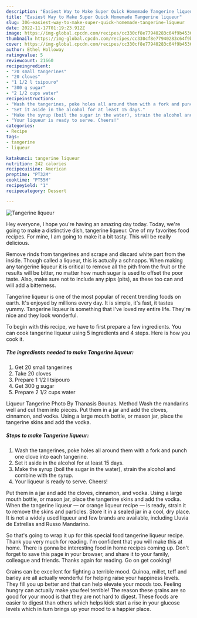```yaml
---
description: "Easiest Way to Make Super Quick Homemade Tangerine liqueur"
title: "Easiest Way to Make Super Quick Homemade Tangerine liqueur"
slug: 306-easiest-way-to-make-super-quick-homemade-tangerine-liqueur
date: 2022-11-17T01:19:23.912Z
image: https://img-global.cpcdn.com/recipes/cc330cf8e77940283c64f9b453619772/751x532cq70/tangerine-liqueur-recipe-main-photo.jpg
thumbnail: https://img-global.cpcdn.com/recipes/cc330cf8e77940283c64f9b453619772/751x532cq70/tangerine-liqueur-recipe-main-photo.jpg
cover: https://img-global.cpcdn.com/recipes/cc330cf8e77940283c64f9b453619772/751x532cq70/tangerine-liqueur-recipe-main-photo.jpg
author: Ethel Holloway
ratingvalue: 5
reviewcount: 21660
recipeingredient:
- "20 small tangerines"
- "20 cloves"
- "1 1/2 l tsipouro"
- "300 g sugar"
- "2 1/2 cups water"
recipeinstructions:
- "Wash the tangerines, poke holes all around them with a fork and punch one clove into each tangerine."
- "Set it aside in the alcohol for at least 15 days."
- "Make the syrup (boil the sugar in the water), strain the alcohol and combine with the syrup."
- "Your liqueur is ready to serve. Cheers!"
categories:
- Recipe
tags:
- tangerine
- liqueur

katakunci: tangerine liqueur 
nutrition: 242 calories
recipecuisine: American
preptime: "PT32M"
cooktime: "PT55M"
recipeyield: "1"
recipecategory: Dessert

---
```



![Tangerine liqueur](https://img-global.cpcdn.com/recipes/cc330cf8e77940283c64f9b453619772/751x532cq70/tangerine-liqueur-recipe-main-photo.jpg)

Hey everyone, I hope you're having an amazing day today. Today, we're going to make a distinctive dish, tangerine liqueur. One of my favorites food recipes. For mine, I am going to make it a bit tasty. This will be really delicious.

Remove rinds from tangerines and scrape and discard white part from the inside. Though called a liqueur, this is actually a schnapps. When making any tangerine liqueur it is critical to remove all the pith from the fruit or the results will be bitter, no matter how much sugar is used to offset the poor taste. Also, make sure not to include any pips (pits), as these too can and will add a bitterness.

Tangerine liqueur is one of the most popular of recent trending foods on earth. It's enjoyed by millions every day. It is simple, it's fast, it tastes yummy. Tangerine liqueur is something that I've loved my entire life. They're nice and they look wonderful.


To begin with this recipe, we have to first prepare a few ingredients. You can cook tangerine liqueur using 5 ingredients and 4 steps. Here is how you cook it.

<!--inarticleads1-->

##### The ingredients needed to make Tangerine liqueur:

1. Get 20 small tangerines
1. Take 20 cloves
1. Prepare 1 1/2 l tsipouro
1. Get 300 g sugar
1. Prepare 2 1/2 cups water


Liqueur Tangerine Photo By Thanasis Bounas. Method Wash the mandarins well and cut them into pieces. Put them in a jar and add the cloves, cinnamon, and vodka. Using a large mouth bottle, or mason jar, place the tangerine skins and add the vodka. 

<!--inarticleads2-->

##### Steps to make Tangerine liqueur:

1. Wash the tangerines, poke holes all around them with a fork and punch one clove into each tangerine.
1. Set it aside in the alcohol for at least 15 days.
1. Make the syrup (boil the sugar in the water), strain the alcohol and combine with the syrup.
1. Your liqueur is ready to serve. Cheers!


Put them in a jar and add the cloves, cinnamon, and vodka. Using a large mouth bottle, or mason jar, place the tangerine skins and add the vodka. When the tangerine liqueur — or orange liqueur recipe — is ready, strain it to remove the skins and particles. Store it in a sealed jar in a cool, dry place. It is not a widely used liqueur and few brands are available, including Lluvia de Estrellas and Russo Mandarino. 

So that's going to wrap it up for this special food tangerine liqueur recipe. Thank you very much for reading. I'm confident that you will make this at home. There is gonna be interesting food in home recipes coming up. Don't forget to save this page in your browser, and share it to your family, colleague and friends. Thanks again for reading. Go on get cooking!

Grains can be excellent for fighting a terrible mood. Quinoa, millet, teff and barley are all actually wonderful for helping raise your happiness levels. They fill you up better and that can help elevate your moods too. Feeling hungry can actually make you feel terrible! The reason these grains are so good for your mood is that they are not hard to digest. These foods are easier to digest than others which helps kick start a rise in your glucose levels which in turn brings up your mood to a happier place.
